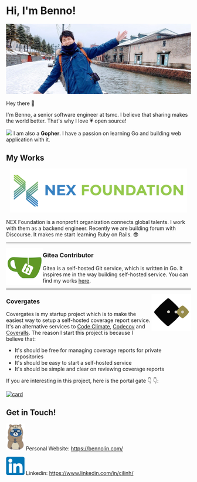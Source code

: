 # Hi, I'm Benno!
![thumbnail](https://raw.githubusercontent.com/blueworrybear/blueworrybear/master/images/thumbnail.jpg)

Hey there :wave:

I'm Benno, a senior software engineer at tsmc.
I believe that sharing makes the world better.
That's why I love :heartpulse: open source!

<img height="30" src="https://upload.wikimedia.org/wikipedia/commons/thumb/2/2d/Go_gopher_favicon.svg/800px-Go_gopher_favicon.svg.png"> I am also a **Gopher**. I have a passion on learning Go and building web application with it.

## My Works

<p align='center'>
  <a href="https://www.nexf.org/"><img height="120" src="https://github.com/blueworrybear/blueworrybear/blob/master/images/nex-logo.png?raw=true"></a>
</p>

NEX Foundation is a nonprofit organization connects global talents.
I work with them as a backend engineer. Recently we are building forum with Discourse.
It makes me start learning Ruby on Rails. :sunglasses:

---

<p>
  <a href="https://gitea.io/en-us/">
    <img width="100" align='left' src="https://github.com/blueworrybear/blueworrybear/blob/master/images/gitea.png?raw=true">
  </a>
</p>



### Gitea Contributor

Gitea is a self-hosted Git service, which is written in Go. It inspires me in the way building self-hosted service.
You can find my works [here](https://github.com/go-gitea/gitea/pulls?q=is%3Apr+author%3Ablueworrybear+is%3Aclosed).

---

<p>
  <a href="https://github.com/covergates/covergates">
    <img height="100" align='right' src="https://github.com/blueworrybear/blueworrybear/blob/master/images/covergates.png?raw=true">
  </a>
</p>

### Covergates

Covergates is my startup project which is to make the easiest way to setup a self-hosted coverage report service.
It's an alternative services to [Code Climate](https://codeclimate.com/), [Codecov](https://codecov.io/) and [Coveralls](https://coveralls.io/).
The reason I start this project is because I believe that:

- It's should be free for managing coverage reports for private repositories
- It's should be easy to start a self-hosted service
- It's should be simple and clear on reviewing coverage reports

If you are interesting in this project, here is the portal gate :point_down: :point_down::

[![card](https://covergates.com/api/v1/reports/bsi5dvi23akg00a0tgl0/card)](https://covergates.com/report/github/covergates/covergates)


## Get in Touch!

<a href="https://bennolin.com/"><img width="50" src="https://github.com/blueworrybear/blueworrybear/blob/master/images/bear.png?raw=true"></a>
Personal Website: https://bennolin.com/

<a href="https://www.linkedin.com/in/cilinh/"><img width="50" src="https://github.com/blueworrybear/blueworrybear/blob/master/images/linkedin.png?raw=true"></a> Linkedin: https://www.linkedin.com/in/cilinh/

<!--
**blueworrybear/blueworrybear** is a ✨ _special_ ✨ repository because its `README.md` (this file) appears on your GitHub profile.

Here are some ideas to get you started:

- 🔭 I’m currently working on ...
- 🌱 I’m currently learning ...
- 👯 I’m looking to collaborate on ...
- 🤔 I’m looking for help with ...
- 💬 Ask me about ...
- 📫 How to reach me: ...
- 😄 Pronouns: ...
- ⚡ Fun fact: ...
-->
